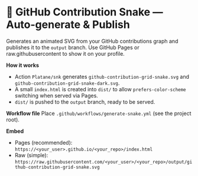 # 🐍 GitHub Contribution Snake — Auto-generate & Publish

Generates an animated SVG from your GitHub contributions graph and publishes it to the `output` branch. Use GitHub Pages or raw.githubusercontent to show it on your profile.

**How it works**
- Action `Platane/snk` generates `github-contribution-grid-snake.svg` and `github-contribution-grid-snake-dark.svg`.
- A small `index.html` is created into `dist/` to allow `prefers-color-scheme` switching when served via Pages.
- `dist/` is pushed to the `output` branch, ready to be served.

**Workflow file**
Place `.github/workflows/generate-snake.yml` (see the project root).

**Embed**
- Pages (recommended): `https://<your_user>.github.io/<your_repo>/index.html`
- Raw (simple): `https://raw.githubusercontent.com/<your_user>/<your_repo>/output/github-contribution-grid-snake.svg`
